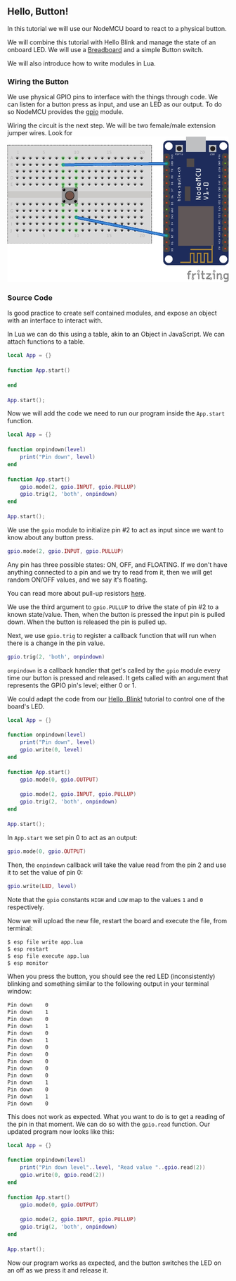 ## Hello, Button!

In this tutorial we will use our NodeMCU board to react to a physical button.

We will combine this tutorial with Hello Blink and manage the state of an onboard LED. We will use a [Breadboard][breadboard] and a simple Button switch.

We will also introduce how to write modules in Lua.

### Wiring the Button
We use physical GPIO pins to interface with the things through code. We can listen for a button press as input, and use an LED as our output. To do so NodeMCU provides the [gpio][wiki-gpio] module.


Wiring the circuit is the next step. We will be two female/male extension jumper wires. Look for  
![wee](https://raw.githubusercontent.com/goliatone/wee-things-workshop/master/images/5-button_bb.jpg)

### Source Code

Is good practice to create self contained modules, and expose an object with an interface to interact with.

In Lua we can do this using a table, akin to an Object in JavaScript. We can attach functions to a table.

```lua
local App = {}

function App.start()

end

App.start();
```

Now we will add the code we need to run our program inside the `App.start` function.

```lua
local App = {}

function onpindown(level)
    print("Pin down", level)
end

function App.start()
    gpio.mode(2, gpio.INPUT, gpio.PULLUP)
    gpio.trig(2, 'both', onpindown)
end

App.start();
```

We use the `gpio` module to initialize pin #2 to act as input since we want to know about any button press.

```lua
gpio.mode(2, gpio.INPUT, gpio.PULLUP)
```

Any pin has three possible states: ON, OFF, and FLOATING. If we don't have anything connected to a pin and we try to read from it, then we will get random ON/OFF values, and we say it's floating.

You can read more about pull-up resistors [here][pullup].

We use the third argument to `gpio.PULLUP` to drive the state of pin #2 to a known state/value. Then, when the button is pressed the input pin is pulled down. When the button is released the pin is pulled up.

Next, we use `gpio.trig` to register a callback function that will run when there is a change in the pin value.

```lua
gpio.trig(2, 'both', onpindown)
```

`onpindown` is a callback handler that get's called by the `gpio` module every time our button is pressed and released. It gets called with an argument that represents the GPIO pin's level; either 0 or 1.

We could adapt the code from our [Hello, Blink!][hello-blink] tutorial to control one of the board's LED.

```lua
local App = {}

function onpindown(level)
    print("Pin down", level)
    gpio.write(0, level)
end

function App.start()
    gpio.mode(0, gpio.OUTPUT)

    gpio.mode(2, gpio.INPUT, gpio.PULLUP)
    gpio.trig(2, 'both', onpindown)
end

App.start();
```

In `App.start` we set pin 0 to act as an output:

```lua
gpio.mode(0, gpio.OUTPUT)
```

Then, the `onpindown` callback will take the value read from the pin 2 and use it to set the value of pin 0:

```lua
gpio.write(LED, level)
```

Note that the `gpio` constants `HIGH` and `LOW` map to the values `1` and `0` respectively.

Now we will upload the new file, restart the board and execute the file, from terminal:

```
$ esp file write app.lua
$ esp restart
$ esp file execute app.lua
$ esp monitor
```

When you press the button, you should see the red LED (inconsistently) blinking and something similar to the following output in your terminal window:

```
Pin down	0
Pin down	1
Pin down	0
Pin down	1
Pin down	0
Pin down	1
Pin down	0
Pin down	0
Pin down	0
Pin down	0
Pin down	0
Pin down	1
Pin down	0
Pin down	1
Pin down	0
```

This does not work as expected. What you want to do is to get a reading of the pin in that moment. We can do so with the `gpio.read` function. Our updated program now looks like this:

```lua
local App = {}

function onpindown(level)
    print("Pin down level"..level, "Read value "..gpio.read(2))
    gpio.write(0, gpio.read(2))
end

function App.start()
    gpio.mode(0, gpio.OUTPUT)

    gpio.mode(2, gpio.INPUT, gpio.PULLUP)
    gpio.trig(2, 'both', onpindown)
end

App.start();
```

Now our program works as expected, and the button switches the LED on an off as we press it and release it.


[pullup]:https://learn.sparkfun.com/tutorials/pull-up-resistors
[breadboard]: https://learn.adafruit.com/lesson-0-getting-started/breadboard
[wiki-gpio]: http://nodemcu.readthedocs.org/en/dev/en/modules/gpio/
[hello-blink]:https://github.com/goliatone/wee-things-workshop/tree/master/tutorials/2-hello-blink
